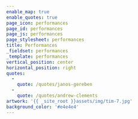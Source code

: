 ```yaml
---
enable_map: true
enable_quotes: true
page_icon: performances
page_id: performances
page_js: performances
page_stylesheet: performances
title: Performances
_fieldset: performances
_template: performances
vertical_position: center
horizontal_position: right
quotes:
  -
    quote: /quotes/janos-gereben
  -
    quote: /quotes/andrew-clements
artwork: '{{ _site_root }}assets/img/tim-7.jpg'
background_color: '#e4e4e4'
---
```












